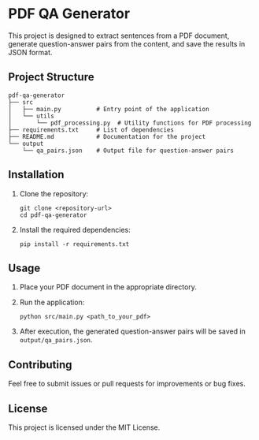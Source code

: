 # PDF QA Generator

This project is designed to extract sentences from a PDF document, generate question-answer pairs from the content, and save the results in JSON format. 

## Project Structure

```
pdf-qa-generator
├── src
│   ├── main.py          # Entry point of the application
│   └── utils
│       └── pdf_processing.py  # Utility functions for PDF processing
├── requirements.txt     # List of dependencies
├── README.md            # Documentation for the project
└── output
    └── qa_pairs.json    # Output file for question-answer pairs
```

## Installation

1. Clone the repository:
   ```
   git clone <repository-url>
   cd pdf-qa-generator
   ```

2. Install the required dependencies:
   ```
   pip install -r requirements.txt
   ```

## Usage

1. Place your PDF document in the appropriate directory.
2. Run the application:
   ```
   python src/main.py <path_to_your_pdf>
   ```

3. After execution, the generated question-answer pairs will be saved in `output/qa_pairs.json`.

## Contributing

Feel free to submit issues or pull requests for improvements or bug fixes. 

## License

This project is licensed under the MIT License.